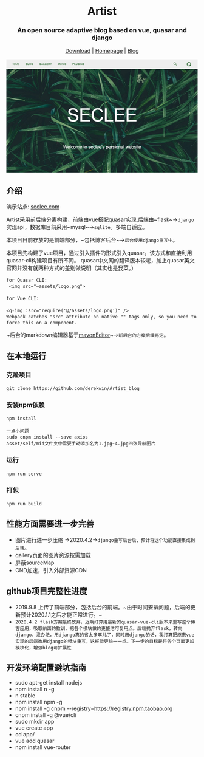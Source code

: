 <div align="center">
  <h1 align="center">
    Artist
  </h1>
  <h3 align="center">
     An open source adaptive blog based on vue, quasar and django
  </h3>

  [Download](https://https://github.com/derekwin/Artist_blog) | [Homepage](http://www.seclee.com/) | [Blog](https://derekwin.github.io)

</div>

<div align="center">
  <img src="Artist.png">

</div>

## 介绍
演示站点: [seclee.com](http://www.seclee.com/)

Artist采用前后端分离构建，前端由vue搭配quasar实现,后端由~flask~->`django`实现api，数据库目前采用~mysql~->`sqlite`。多端自适应。

本项目目前存放的是前端部分，~包括博客后台~->`后台使用django重写中`。

本项目先构建了vue项目，通过引入插件的形式引入quasar。该方式和直接利用quasar-cli构建项目有所不同。
quasar中文网的翻译版本较老，加上quasar英文官网并没有就两种方式的差别做说明（其实也是我菜。）
```
for Quasar CLI:
 <img src="~assets/logo.png">

for Vue CLI:

<q-img :src="require('@/assets/logo.png')" />
Webpack catches "src" attribute on native "" tags only, so you need to force this on a component.
```

~后台的markdown编辑器基于[mavonEditor](https://github.com/hinesboy/mavonEditor)~->`新后台的方案后续再定`。


## 在本地运行
### 克隆项目
```
git clone https://github.com/derekwin/Artist_blog
```

### 安装npm依赖
```
npm install

一点小问题
sudo cnpm install --save axios
asset/self/mid文件夹中需要手动添加名为1.jpg~4.jpg四张导航图片
```

### 运行
```
npm run serve
```

### 打包
```
npm run build
```

## 性能方面需要进一步完善
- 图片进行进一步压缩 ->2020.4.2->`django重写后台后，预计将这个功能直接集成到后端`。
- gallery页面的图片资源按需加载 
- 屏蔽sourceMap 
- CND加速，引入外部资源CDN

## github项目完整性进度
- 2019.9.8 上传了前端部分，包括后台的前端。~由于时间安排问题，后端的更新预计2020.1.1之后才能正常进行。~
- `2020.4.2 flask方案最终放弃，近期打算用最新的quasar-vue-cli版本来重写这个博客应用，吸取前面的教训，把各个模块做的更整洁可复用点。后端抛弃flask，转向django，没办法，用django真的省太多事儿了，同时用django的话，我打算把原来vue实现的后端改用django的模块重写，这样能更统一一点。下一步的目标是将各个页面更加模块化，增强blog可扩展性`


## 开发环境配置避坑指南
- sudo apt-get install nodejs
- npm install n -g
- n stable
- npm install npm -g
- npm install -g cnpm --registry=https://registry.npm.taobao.org
- cnpm install -g @vue/cli
- sudo mkdir app
- vue create app
- cd app/
- vue add quasar
- npm install vue-router
